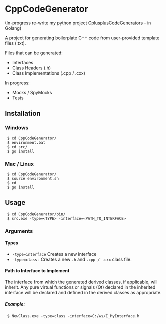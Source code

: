 # CppCodeGenerator
(In-progress re-write my python project [CplusplusCodeGenerators](https://github.com/emloughl/CplusplusCodeGenerators "CplusplusCodeGenerators") - in Golang)

A project for generating boilerplate C++ code from user-provided template files (.txt).

Files that can be generated:
- Interfaces
- Class Headers (.h)
- Class Implementations (.cpp / .cxx)

In progress: 
- Mocks / SpyMocks
- Tests

## Installation
### Windows
``` 
 $ cd CppCodeGenerator/
 $ environment.bat
 $ cd src/
 $ go install
```

### Mac / Linux
```
 $ cd CppCodeGenerator/
 $ source environment.sh
 $ cd
 $ go install
```

## Usage
```
 $ cd CppCodeGenerator/bin/
 $ src.exe -type=<TYPE> -interface=<PATH_TO_INTERFACE>
```

### Arguments
#### Types
- `-type=interface` Creates a new interface
- `-type=class` : Creates a new `.h` and `.cpp / .cxx` class file.

#### Path to Interface to Implement
The interface from which the generated derived classes, if applicable, will inherit. Any pure virtual functions or signals (Qt) declared in the inherited interface will be declared and defined in the derived classes as appropriate.

##### Example:
```
 $ NewClass.exe -type=class -interface=C:/ws/I_MyInterface.h
```
